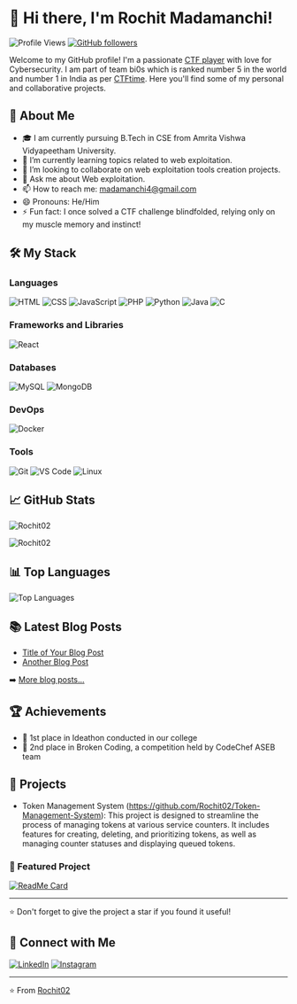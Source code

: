 # 👋 Hi there, I'm Rochit Madamanchi!

![Profile Views](https://komarev.com/ghpvc/?username=Rochit02&style=flat-square&color=blue) [![GitHub followers](https://img.shields.io/github/followers/Rochit02?label=Follow&style=social)](https://github.com/Rochit02/?tab=follow)

Welcome to my GitHub profile! 
I'm a passionate [CTF player](https://ctftime.org/user/186252) with love for Cybersecurity. I am part of team bi0s which is ranked number 5 in the world and number 1 in India as per [CTFtime](https://ctftime.org/team/662). 
Here you'll find some of my personal and collaborative projects.

## 🚀 About Me

- 🎓 I am currently pursuing B.Tech in CSE from Amrita Vishwa Vidyapeetham University.
- 🌱 I’m currently learning topics related to web exploitation.
- 👯 I’m looking to collaborate on web exploitation tools creation projects. <!-- - 🤔 I’m looking for help with [Projects or areas where you need help]. -->
- 💬 Ask me about Web exploitation.
- 📫 How to reach me: madamanchi4@gmail.com
- 😄 Pronouns: He/Him
- ⚡ Fun fact: I once solved a CTF challenge blindfolded, relying only on my muscle memory and instinct!

## 🛠 My Stack

### Languages
![HTML](https://img.shields.io/badge/-HTML-black?style=flat-square&logo=html5)
![CSS](https://img.shields.io/badge/-CSS-black?style=flat-square&logo=css3)
![JavaScript](https://img.shields.io/badge/-JavaScript-black?style=flat-square&logo=javascript)
![PHP](https://img.shields.io/badge/-PHP-black?style=flat-square&logo=php)
![Python](https://img.shields.io/badge/-Python-black?style=flat-square&logo=python)
![Java](https://img.shields.io/badge/-Java-black?style=flat-square&logo=java)
![C](https://img.shields.io/badge/-C-black?style=flat-square&logo=c)

### Frameworks and Libraries
![React](https://img.shields.io/badge/-React-black?style=flat-square&logo=react)
<!--![Laravel](https://img.shields.io/badge/-Laravel-black?style=flat-square&logo=laravel)-->
### Databases
![MySQL](https://img.shields.io/badge/-MySQL-black?style=flat-square&logo=mysql)
![MongoDB](https://img.shields.io/badge/-MongoDB-black?style=flat-square&logo=mongodb)

### DevOps
![Docker](https://img.shields.io/badge/-Docker-black?style=flat-square&logo=docker)
<!--![Jenkins](https://img.shields.io/badge/-Jenkins-black?style=flat-square&logo=jenkins)-->
### Tools
![Git](https://img.shields.io/badge/-Git-black?style=flat-square&logo=git)
![VS Code](https://img.shields.io/badge/-VS%20Code-black?style=flat-square&logo=visual-studio-code)
![Linux](https://img.shields.io/badge/-Linux-black?style=flat-square&logo=linux)


## 📈 GitHub Stats

![Rochit02](https://github-readme-stats.vercel.app/api?username=Rochit02&show_icons=true&theme=radical)

<p><img align="center" src="https://github-readme-streak-stats.herokuapp.com/?user=Rochit02&" alt="Rochit02" /></p>

## 📊 Top Languages

![Top Languages](https://github-readme-stats.vercel.app/api/top-langs/?username=Rochit02&layout=compact&theme=radical)

## 📚 Latest Blog Posts
<!-- BLOG-POST-LIST:START -->
- [Title of Your Blog Post](link)
- [Another Blog Post](link)
<!-- BLOG-POST-LIST:END -->

➡️ [More blog posts...](https://yourbloglink.com)

## 🏆 Achievements

- 🥇 1st place in Ideathon conducted in our college
- 🥈 2nd place in Broken Coding, a competition held by CodeChef ASEB team 
<!-- - 🥉 [Achievement 3]-->

## 📂 Projects
- Token Management System (https://github.com/Rochit02/Token-Management-System): This project is designed to streamline the process of managing tokens at various service counters. It includes features for creating, deleting, and prioritizing tokens, as well as managing counter statuses and displaying queued tokens.

### 📌 Featured Project

[![ReadMe Card](https://github-readme-stats.vercel.app/api/pin/?username=Rochit02&repo=write-up&theme=radical)](https://github.com/Rochit02/write-up)

---

⭐️ Don't forget to give the project a star if you found it useful!

<!--### 🗂️ Other Projects

- [Project 1](https://github.com/Rochit02/Token-Management-System): This project is designed to streamline the process of managing tokens at various service counters. It includes features for creating, deleting, and prioritizing tokens, as well as managing counter statuses and displaying queued tokens.
<!-- - [Project 2](https://github.com/Rochit02/project2): Brief description - [Project 3](https://github.com/Rochit02/project3): Brief description-->

## 🔗 Connect with Me

[![LinkedIn](https://img.shields.io/badge/-LinkedIn-blue?style=flat-square&logo=linkedin&logoColor=white)](www.linkedin.com/in/rochit-madamanchi-6063731b1)
[![Instagram](https://img.shields.io/badge/-Instagram-blue?style=flat-square&logo=instagram&logoColor=white)](https://instagram.com/phant0m.w36)
<!--[![Personal Website](https://img.shields.io/badge/-Website-black?style=flat-square&logo=website&logoColor=white)](https://yourwebsite.com)-->
---

⭐️ From [Rochit02](https://github.com/Rochit02)
